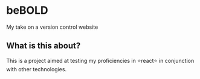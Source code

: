 # beBOLD
 My take on a version control website 

## What is this about? 
This is a project aimed at testing my proficiencies in ⭐react⭐ in conjunction with other technologies.  
